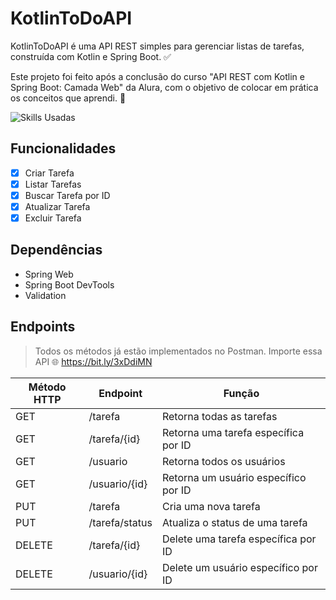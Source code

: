 # KotlinToDoAPI

KotlinToDoAPI é uma API REST simples para gerenciar listas de tarefas, construída com Kotlin e Spring Boot. ✅

Este projeto foi feito após a conclusão do curso "API REST com Kotlin e Spring Boot: Camada Web" da Alura, com o
objetivo de colocar em prática os conceitos que aprendi. 💪

![Skills Usadas](https://skillicons.dev/icons?i=kotlin,spring,postman,idea)

## Funcionalidades

- [X] Criar Tarefa
- [X] Listar Tarefas
- [X] Buscar Tarefa por ID
- [X] Atualizar Tarefa
- [X] Excluir Tarefa

## Dependências

- Spring Web
- Spring Boot DevTools
- Validation

## Endpoints

> Todos os métodos já estão implementados no Postman. Importe essa API 🌐
> https://bit.ly/3xDdiMN

| Método HTTP | Endpoint       | Função                               |
|-------------|----------------|--------------------------------------|
| GET         | /tarefa        | Retorna todas as tarefas             |
| GET         | /tarefa/{id}   | Retorna uma tarefa específica por ID |
| GET         | /usuario       | Retorna todos os usuários            |
| GET         | /usuario/{id}  | Retorna um usuário específico por ID |
| PUT         | /tarefa        | Cria uma nova tarefa                 |
| PUT         | /tarefa/status | Atualiza o status de uma tarefa      |
| DELETE      | /tarefa/{id}   | Delete uma tarefa específica por ID  |
| DELETE      | /usuario/{id}  | Delete um usuário específico por ID  |
